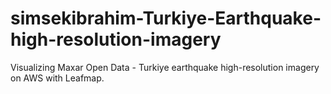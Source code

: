 # simsekibrahim-Turkiye-Earthquake-high-resolution-imagery
Visualizing Maxar Open Data - Turkiye earthquake high-resolution imagery on AWS with Leafmap.
